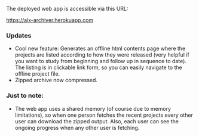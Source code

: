 The deployed web app is accessible via this URL:

https://alx-archiver.herokuapp.com


### Updates
- Cool new feature: Generates an offline html contents page where the projects are listed according to how they were released (very helpful if you want to study from beginning and follow up in sequence to date). The listing is in clickable link form, so you can easily navigate to the offline project file.
- Zipped archive now compressed.

### Just to note:
- The web app uses a shared memory (of course due to memory limitations), so when one person fetches the recent projects every other user can download the zipped output. Also, each user can see the ongoing progress when any other user is fetching.
